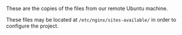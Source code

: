 These are the copies of the files from our remote Ubuntu machine.

These files may be located at `/etc/nginx/sites-available/` in order to configure the project.
